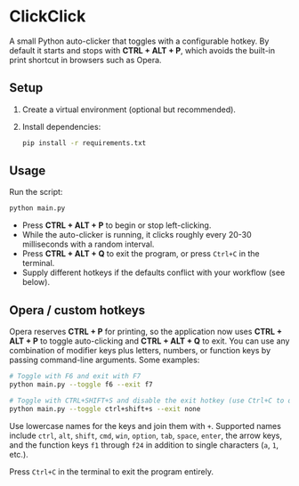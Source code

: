 # ClickClick

A small Python auto-clicker that toggles with a configurable hotkey. By default it
starts and stops with **CTRL + ALT + P**, which avoids the built-in print shortcut
in browsers such as Opera.

## Setup

1. Create a virtual environment (optional but recommended).
2. Install dependencies:

   ```bash
   pip install -r requirements.txt
   ```

## Usage

Run the script:

```bash
python main.py
```

- Press **CTRL + ALT + P** to begin or stop left-clicking.
- While the auto-clicker is running, it clicks roughly every 20-30 milliseconds with a random interval.
- Press **CTRL + ALT + Q** to exit the program, or press `Ctrl+C` in the terminal.
- Supply different hotkeys if the defaults conflict with your workflow (see below).

## Opera / custom hotkeys

Opera reserves **CTRL + P** for printing, so the application now uses
**CTRL + ALT + P** to toggle auto-clicking and **CTRL + ALT + Q** to exit. You can
use any combination of modifier keys plus letters, numbers, or function keys by
passing command-line arguments. Some examples:

```bash
# Toggle with F6 and exit with F7
python main.py --toggle f6 --exit f7

# Toggle with CTRL+SHIFT+S and disable the exit hotkey (use Ctrl+C to quit)
python main.py --toggle ctrl+shift+s --exit none
```

Use lowercase names for the keys and join them with `+`. Supported names include
`ctrl`, `alt`, `shift`, `cmd`, `win`, `option`, `tab`, `space`, `enter`, the
arrow keys, and the function keys `f1` through `f24` in addition to single
characters (`a`, `1`, etc.).

Press `Ctrl+C` in the terminal to exit the program entirely.
